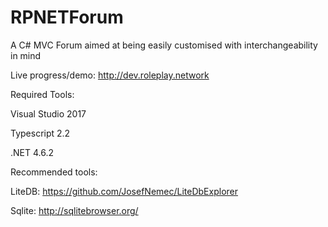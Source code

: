 # RPNETForum
A C# MVC Forum aimed at being easily customised with interchangeability in mind

Live progress/demo: http://dev.roleplay.network

Required Tools:

Visual Studio 2017

Typescript 2.2

.NET 4.6.2

Recommended tools:

LiteDB: https://github.com/JosefNemec/LiteDbExplorer

Sqlite: http://sqlitebrowser.org/
